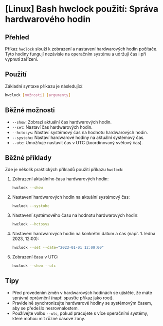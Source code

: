 # [Linux] Bash hwclock použití: Správa hardwarového hodin

## Přehled
Příkaz `hwclock` slouží k zobrazení a nastavení hardwarových hodin počítače. Tyto hodiny fungují nezávisle na operačním systému a udržují čas i při vypnutí zařízení.

## Použití
Základní syntaxe příkazu je následující:

```bash
hwclock [možnosti] [argumenty]
```

## Běžné možnosti
- `--show`: Zobrazí aktuální čas hardwarových hodin.
- `--set`: Nastaví čas hardwarových hodin.
- `--hctosys`: Nastaví systémový čas na hodnotu hardwarových hodin.
- `--systohc`: Nastaví hardwarové hodiny na aktuální systémový čas.
- `--utc`: Umožňuje nastavit čas v UTC (koordinovaný světový čas).

## Běžné příklady
Zde je několik praktických příkladů použití příkazu `hwclock`:

1. Zobrazení aktuálního času hardwarových hodin:
   ```bash
   hwclock --show
   ```

2. Nastavení hardwarových hodin na aktuální systémový čas:
   ```bash
   hwclock --systohc
   ```

3. Nastavení systémového času na hodnotu hardwarových hodin:
   ```bash
   hwclock --hctosys
   ```

4. Nastavení hardwarových hodin na konkrétní datum a čas (např. 1. ledna 2023, 12:00):
   ```bash
   hwclock --set --date="2023-01-01 12:00:00"
   ```

5. Zobrazení času v UTC:
   ```bash
   hwclock --show --utc
   ```

## Tipy
- Před provedením změn v hardwarových hodinách se ujistěte, že máte správná oprávnění (např. spusťte příkaz jako root).
- Pravidelně synchronizujte hardwarové hodiny se systémovým časem, aby se předešlo nesrovnalostem.
- Používejte volbu `--utc`, pokud pracujete s více operačními systémy, které mohou mít různé časové zóny.